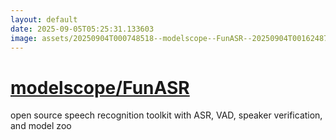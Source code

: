 ```yaml
---
layout: default
date: 2025-09-05T05:25:31.133603
image: assets/20250904T000748518--modelscope--FunASR--20250904T001624876--cropped.png
---
```


# [modelscope/FunASR](https://github.com/modelscope/FunASR)

open source speech recognition toolkit with ASR, VAD, speaker verification, and model zoo
